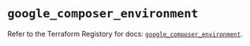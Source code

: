 # `google_composer_environment`

Refer to the Terraform Registory for docs: [`google_composer_environment`](https://registry.terraform.io/providers/hashicorp/google-beta/5.8.0/docs/resources/google_composer_environment).
